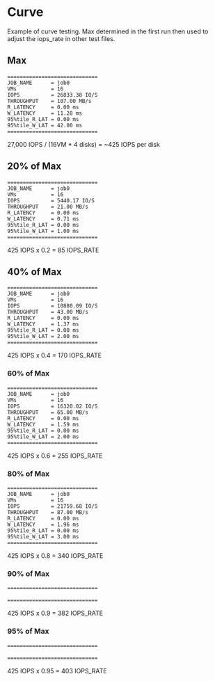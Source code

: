 # Curve
Example of curve testing. Max determined in the first run then used to adjust the iops_rate in other test files.

## Max
```
=============================
JOB_NAME      = job0
VMs           = 16
IOPS          = 26833.38 IO/S
THROUGHPUT    = 107.00 MB/s
R_LATENCY     = 0.00 ms
W_LATENCY     = 11.28 ms
95%tile_R_LAT = 0.00 ms
95%tile_W_LAT = 42.00 ms
=============================
```
27,000 IOPS / (16VM * 4 disks) = ~425 IOPS per disk


## 20% of Max
```
=============================
JOB_NAME      = job0
VMs           = 16
IOPS          = 5440.17 IO/S
THROUGHPUT    = 21.00 MB/s
R_LATENCY     = 0.00 ms
W_LATENCY     = 0.71 ms
95%tile_R_LAT = 0.00 ms
95%tile_W_LAT = 1.00 ms
=============================
```
425 IOPS x 0.2 = 85 IOPS_RATE

## 40% of Max
```
=============================
JOB_NAME      = job0
VMs           = 16
IOPS          = 10880.09 IO/S
THROUGHPUT    = 43.00 MB/s
R_LATENCY     = 0.00 ms
W_LATENCY     = 1.37 ms
95%tile_R_LAT = 0.00 ms
95%tile_W_LAT = 2.00 ms
=============================
```
425 IOPS x 0.4 = 170 IOPS_RATE

### 60% of Max
```
=============================
JOB_NAME      = job0
VMs           = 16
IOPS          = 16320.02 IO/S
THROUGHPUT    = 65.00 MB/s
R_LATENCY     = 0.00 ms
W_LATENCY     = 1.59 ms
95%tile_R_LAT = 0.00 ms
95%tile_W_LAT = 2.00 ms
=============================
```
425 IOPS x 0.6 = 255 IOPS_RATE

### 80% of Max
```
=============================
JOB_NAME      = job0
VMs           = 16
IOPS          = 21759.68 IO/S
THROUGHPUT    = 87.00 MB/s
R_LATENCY     = 0.00 ms
W_LATENCY     = 1.96 ms
95%tile_R_LAT = 0.00 ms
95%tile_W_LAT = 3.00 ms
=============================
```
425 IOPS x 0.8 = 340 IOPS_RATE

### 90% of Max
```
=============================

=============================
```
425 IOPS x 0.9 = 382 IOPS_RATE

### 95% of Max
```
=============================

=============================
```
425 IOPS x 0.95 = 403 IOPS_RATE
